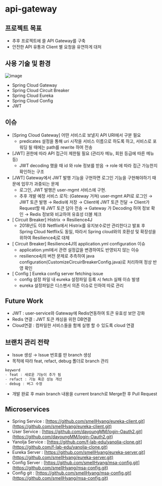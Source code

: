 # api-gateway

## 프로젝트 목표

- 추후 프로젝트에 쓸 API Gateway를 구축
- 안전한 API 유통과 Client 별 요청을 유연하게 대처

## 사용 기술 및 환경

![image](https://user-images.githubusercontent.com/73684562/175821292-6d00517f-011b-4ebb-893a-11a42622ecaa.png)

- Spring Cloud Gateway
- Spring Cloud Circuit Breaker
- Spring Cloud Eureka
- Spring Cloud Config
- JWT

## 이슈

- [Spring Cloud Gateway] 어떤 서비스로 보낼지 API URI에서 구분 필요
    - predicates 설정을 통해 uri 시작을 서비스 이름으로 하도록 하고, 서비스로 포워딩 될 때에는 path를 rewrite 하여 전송
- [JWT] 권한에 따라 API 접근이 제한될 필요 (관리자 메뉴, 회원 등급에 따른 메뉴 등)
    - JWT decoding 했을 때 id 와 role 정보를 받음 → role 에 따라 접근 가능한지 확인하는 구조
- [JWT] Gateway에서 JWT 발행 기능을 구현하면 로그인 기능을 구현해야하기 때문에 업무가 과중되는 문제
    - 로그인, JWT 발행은 user-mgmt 서비스에 구현.
    - 추후 개발 예정 서비스 로직: (Gateway 거쳐) user-mgmt API로 로그인 → JWT 토큰 발행 → Redis에 저장 → Client에 JWT 토큰 전달 → Client가 Request할 때 JWT 토큰 담아 전송 → Gateway 가 Decoding 하여 정보 확인 → Redis 정보와 비교하여 유효성 더블 체크
- [ Circuit Breaker] Histrix → Resilience4J
    - 2018년도 이후 Netflix에서 Histrix를 유지보수로만 관리한다고 발표 후 Spring Cloud Netflix도 동일, 따라서 Spring cloud와의 호환성 및 확장성을 위하여 Resilience4j로 대체
- [ Circuit Breaker] Resilience4J의 application.yml configuration 이슈
    - application.yml에서 관련 설정값을 변경하여도 반영되지 않는 이슈
    - resilience4j의 버전 문제로 추측하여 java configuration(CustomizeCircuirBreakerConfig.java)로 처리하여 정상 반영 확인
- [ Config ] Eureka config server fetching issue
    - config 설정 파일 내 eureka 설정파일 등록 시 fetch 실패 이슈 발생
    - eureka 설정파일은 디스펜서 의존 이슈로 인하여 따로 관리

## Future Work

- JWT : user-service와 Gateway에 Redis연동하여 토큰 유효성 보안 강화
- Redis 연결 : JWT 토큰 캐싱을 위한 DB연결
- Cloud연결 : 컴파일한 서비스들을 함께 실행 할 수 있도록 cloud 연결

## **브랜치 관리 전략**

- Issue 생성 → Issue 번호를 딴 branch 생성
- 목적에 따라 feat, refact, debug 폴더로 branch 관리

```java
keyword
- feat : 새로운 기능이 추가 됨
- refact : 기능 혹은 성능 개선
- debug : 버그 수정
```
- 개발 완료 후 main branch 내용을 current branch로 Merge한 후 Pull Request

## Microservices

- Spring Service : [https://github.com/smellHyang/eureka-client.git](https://github.com/smellHyang/eureka-client.git)
- User Service : [https://github.com/dayoungMM/login-Oauth2.git](https://github.com/dayoungMM/login-Oauth2.git)
- Yanolja Service : [https://github.com/f-lab-edu/yanolja-clone.git](https://github.com/f-lab-edu/yanolja-clone.git)
- Eureka Server : [https://github.com/smellHyang/eureka-server.git](https://github.com/smellHyang/eureka-server.git)
- Config Server : [https://github.com/smellHyang/msa-config.git](https://github.com/smellHyang/msa-config.git)
- Config git : [https://github.com/smellHyang/msa-config.git](https://github.com/smellHyang/msa-config.git)
